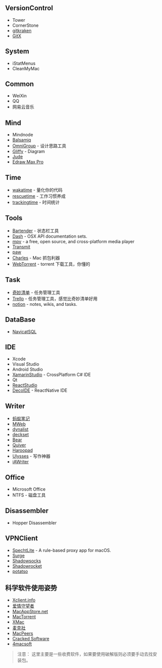 ## VersionControl
- Tower
- CornerStone
- [gitkraken](https://www.gitkraken.com/)
- [GitX](http://gitx.frim.nl/index.html)

## System
- iStatMenus
- CleanMyMac

## Common
- WeiXin
- QQ
- 网易云音乐

## Mind
- Mindnode
- [Balsamiq](https://balsamiq.com/)
- [OmniGroup](https://www.omnigroup.com/omniplan/) - 设计思路工具
- [Gliffy](https://www.gliffy.com/) - Diagram
- [Jude](http://astah.net/editions/community)
- [Edraw Max Pro](https://www.edrawsoft.com)

## Time
- [wakatime](https://wakatime.com/) - 量化你的代码
- [rescuetime](https://www.rescuetime.com/) - 工作习惯养成
- [trackingtime](https://trackingtime.co/) - 时间统计

## Tools
- [Bartender](https://www.macbartender.com) - 状态栏工具
- [Dash](https://kapeli.com/dash) - OSX API documentation sets.
- [mpv](https://mpv.io) - a free, open source, and cross-platform media player
- [Transmit](https://panic.com/transmit/)
- [paw](https://paw.cloud/)
- [Charles](https://www.charlesproxy.com/) - Mac 抓包利器
- [WebTorrent](https://webtorrent.io/) - torrent 下载工具，你懂的

## Task
- [奇妙清单](https://www.wunderlist.com) - 任务管理工具
- [Trello](https://trello.com/) - 任务管理工具，感觉比奇妙清单好用
- [notion](https://www.notion.so/) - notes, wikis, and tasks.

## DataBase
- [NavicatSQL](https://www.navicat.com)

## IDE
- Xcode
- Visual Studio
- Android Studio
- [XamarinStudio](https://www.xamarin.com/download) - CrossPlatform C# IDE
- Qt
- [ReactStudio](https://neonto.com/reactstudio)
- [DecoIDE](https://www.decosoftware.com/) -  ReactNative IDE

## Writer
- [蚂蚁笔记](https://leanote.com/)
- [MWeb](http://www.mweb.im/)
- [dynalist](https://dynalist.io)
- [deckset](http://www.decksetapp.com/)
- [Bear](http://www.bear-writer.com)
- [Quiver](http://happenapps.com/)
- [Haroopad](http://pad.haroopress.com/user.html)
- [Ulysses](https://ulyssesapp.com/) - 写作神器
- [iAWriter](https://ia.net/writer/)

## Office
- Microsoft Office
- NTFS - 磁盘工具

## Disassembler
- Hopper Disassembler

## VPNClient
- [SpechtLite](https://github.com/zhuhaow/SpechtLite) - A rule-based proxy app for macOS.
- [Surge](http://nssurge.com/)
- [Shadowsocks](https://github.com/shadowsocks/ShadowsocksX-NG)
- [Shadowrocket](https://liguangming.com/Shadowrocket)
- [potatso](https://potatso.com/)

## 科学软件使用姿势

- [Xclient.info](xclient.info)
- [爱情守望者](https://www.waitsun.com/)
- [MacAppStore.net](http://macappstore.net/)
- [MacTorrent](http://mac-torrent-download.net/)
- [XMac](http://xmac.xyz/)
- [麦克社](http://www.macshe.com/)
- [MacPeers](https://www.macpeers.com/)
- [Cracked Software](https://crackedmine.com/)
- [4macsoft](https://4macsoft.com/)

> 注意：
  这里主要是一些收费软件，如果要使用破解版则必须要手动去找安装包。
